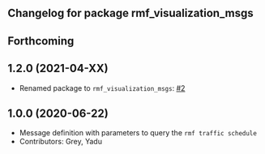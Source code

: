 ## Changelog for package rmf_visualization_msgs

Forthcoming
-----------
1.2.0 (2021-04-XX)
------------------
* Renamed package to `rmf_visualization_msgs`: [#2](https://github.com/open-rmf/rmf_visualization_msgs/pull/2)

1.0.0 (2020-06-22)
------------------
* Message definition with parameters to query the `rmf traffic schedule`
* Contributors: Grey, Yadu
